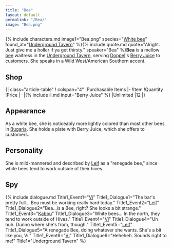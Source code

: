 ```yaml
---
title: "Bea"
layout: default
permalink: "/Bea/"
image: "Bea.png"
---
```

{% include characters.md image1="Bea.png" species="[White bee](/Bee)" found_at="[Underground Tavern](/Underground_Tavern)" %}{% include quote.md quote="Alright. Just give me a holler if ya get thirsty." speaker="Bea" %}**Bea** is a mellow [bee](/bee) waitress in the [Underground Tavern](/Underground_Tavern), serving [Doppel](/Doppel)'s [Berry Juice](/Berry_Juice) to customers. She speaks in a Wild West/American Southern accent.

## Shop
{| class="article-table"
! colspan="4" |Purchasable Items
|-
!Item
!Quantity
!Price
|-
|{% include ii.md input="Berry Juice" %}
|Unlimited
|12
|}

## Appearance
As a white bee, she is noticeably more lightly colored than most other bees in [Bugaria](/Bugaria). She holds a plate with Berry Juice, which she offers to customers.

## Personality
She is mild-mannered and described by [Leif](/Leif) as a "renegade bee," since white bees tend to work outside of their hives.

## Spy
{% include dialogue.md Title1_Event1="[Vi](/Vi)" Title1_Dialogue1="The bar's pretty full... Bea must be working really hard today." Title1_Event2="[Leif](/Leif)" Title1_Dialogue2="Bea...is a Bee, right? She looks a bit strange." Title1_Event3="[Kabbu](/Kabbu)" Title1_Dialogue3="White bees... In the north, they tend to work outside of Hives." Title1_Event4="[Vi](/Vi)" Title1_Dialogue4="Uh huh. Dunno where she's from, though." Title1_Event5="[Leif](/Leif)" Title1_Dialogue5="A renegade Bee, doing whatever she wants. She's a bit like you, Vi." Title1_Event6="[Vi](/Vi)" Title1_Dialogue6="Heheheh. Sounds right to me!" Title1="Underground Tavern" %}